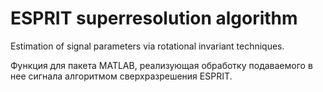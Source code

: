 # ESPRIT superresolution algorithm
Estimation of signal parameters via rotational invariant techniques.

Функция для пакета MATLAB, реализующая обработку подаваемого в нее сигнала алгоритмом сверхразрешения ESPRIT. 
